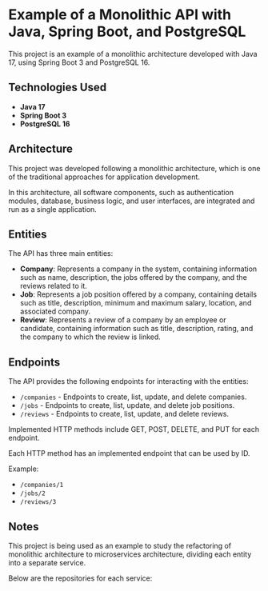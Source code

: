 # Example of a Monolithic API with Java, Spring Boot, and PostgreSQL

This project is an example of a monolithic architecture developed with Java 17, using Spring Boot 3 and PostgreSQL 16.

## Technologies Used

- **Java 17**
- **Spring Boot 3**
- **PostgreSQL 16**

## Architecture

This project was developed following a monolithic architecture, which is one of the traditional approaches for application development.

In this architecture, all software components, such as authentication modules, database, business logic, and user interfaces, are integrated and run as a single application.

## Entities

The API has three main entities:

- **Company**: Represents a company in the system, containing information such as name, description, the jobs offered by the company, and the reviews related to it.
- **Job**: Represents a job position offered by a company, containing details such as title, description, minimum and maximum salary, location, and associated company.
- **Review**: Represents a review of a company by an employee or candidate, containing information such as title, description, rating, and the company to which the review is linked.

## Endpoints

The API provides the following endpoints for interacting with the entities:

- `/companies` - Endpoints to create, list, update, and delete companies.
- `/jobs` - Endpoints to create, list, update, and delete job positions.
- `/reviews` - Endpoints to create, list, update, and delete reviews.

Implemented HTTP methods include GET, POST, DELETE, and PUT for each endpoint.

Each HTTP method has an implemented endpoint that can be used by ID.

Example:

- `/companies/1`
- `/jobs/2`
- `/reviews/3`

## Notes

This project is being used as an example to study the refactoring of monolithic architecture to microservices architecture, dividing each entity into a separate service.

Below are the repositories for each service:
